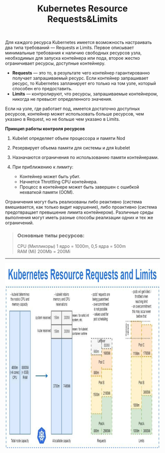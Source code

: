 <div align="center">
<H1>Kubernetes Resource Requests&Limits</H1>
</div>
<br>

Для каждого ресурса Kubernetes имеется возможность настраивать два типа требований — Requests и Limits. Первое описывает минимальные требования к наличию свободных ресурсов узла, необходимых для запуска контейнера или пода, второе жестко ограничивает ресурсы, доступные контейнеру.

- **Requests** — это то, в результате чего контейнер гарантированно получает запрашиваемый ресурс. Если контейнер запрашивает ресурс, то Kubernetes запланирует его только на том узле, который способен его предоставить.
- **Limits** — контролируют, что ресурсы, запрашиваемые контейнером, никогда не превысят определенного значения.

Если на узле, где работает под, имеется достаточно доступных ресурсов, контейнер может использовать больше ресурсов, чем указано в Request, но не больше чем указано в Limits. 

**Принцип работы контроля ресурсов**  
 
1. Kubelet определяет объем процессора и памяти Nod

2. Резервирует объема памяти для системы и для kubelet

3. Назначаются ограничения по использованию памяти контейнерами.

4. При приближению к лимиту:  
   - Контейнер может быть убит.
   - Начнется Throttling CPU контейнера.
   - Процесс в контейнере может быть завершен с ошибкой нехваткой памяти (ООМ).

Ограничения могут быть реализованы либо реактивно (система вмешивается, как только видит нарушение), либо проактивно (система предотвращает превышение лимита контейнером). Различные среды выполнения могут иметь разные способы реализации одних и тех же ограничений.


> ### Основные типы ресурсов:  
> CPU (Милликоры) 1 ядро = 1000m, 0,5 ядра = 500m  
> RAM (Mi) 200Mb = 200Mi

---

<img src="images/k8s_resource_requests_limits.jpg" width="1000" height="600" >
